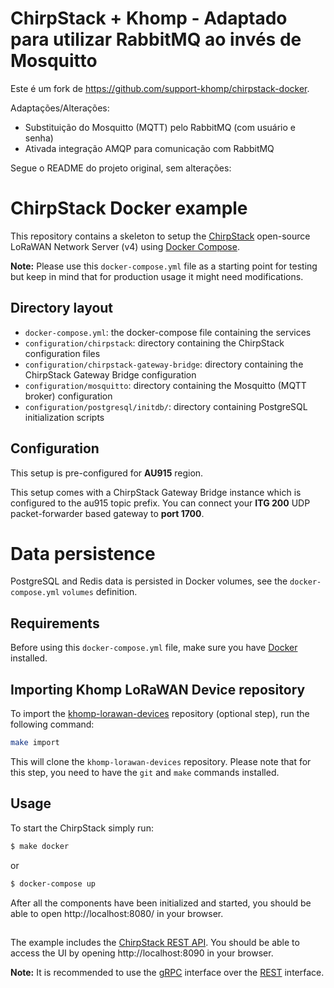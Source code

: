 # ChirpStack + Khomp - Adaptado para utilizar RabbitMQ ao invés de Mosquitto

Este é um fork de https://github.com/support-khomp/chirpstack-docker.

Adaptações/Alterações:
- Substituição do Mosquitto (MQTT) pelo RabbitMQ (com usuário e senha)
- Ativada integração AMQP para comunicação com RabbitMQ

Segue o README do projeto original, sem alterações:
# ChirpStack Docker example

This repository contains a skeleton to setup the [ChirpStack](https://www.chirpstack.io)
open-source LoRaWAN Network Server (v4) using [Docker Compose](https://docs.docker.com/compose/).

**Note:** Please use this `docker-compose.yml` file as a starting point for testing
but keep in mind that for production usage it might need modifications. 

## Directory layout

* `docker-compose.yml`: the docker-compose file containing the services
* `configuration/chirpstack`: directory containing the ChirpStack configuration files
* `configuration/chirpstack-gateway-bridge`: directory containing the ChirpStack Gateway Bridge configuration
* `configuration/mosquitto`: directory containing the Mosquitto (MQTT broker) configuration
* `configuration/postgresql/initdb/`: directory containing PostgreSQL initialization scripts

## Configuration

This setup is pre-configured for **AU915** region. 

This setup comes with a ChirpStack Gateway Bridge instance which is configured to the
au915 topic prefix. You can connect your **ITG 200** UDP packet-forwarder based gateway to **port 1700**.

# Data persistence

PostgreSQL and Redis data is persisted in Docker volumes, see the `docker-compose.yml`
`volumes` definition.

## Requirements

Before using this `docker-compose.yml` file, make sure you have [Docker](https://www.docker.com/community-edition)
installed.

## Importing Khomp LoRaWAN Device repository

To import the [khomp-lorawan-devices](https://github.com/support-khomp/khomp-lorawan-devices)
repository (optional step), run the following command:

```bash
make import
```

This will clone the `khomp-lorawan-devices` repository. Please note that for this step, you need to have the `git` and `make`
commands installed.

## Usage

To start the ChirpStack simply run:

```bash
$ make docker
```

or

```bash
$ docker-compose up
```

After all the components have been initialized and started, you should be able
to open http://localhost:8080/ in your browser.

##

The example includes the [ChirpStack REST API](https://github.com/chirpstack/chirpstack-rest-api).
You should be able to access the UI by opening http://localhost:8090 in your browser.

**Note:** It is recommended to use the [gRPC](https://www.chirpstack.io/docs/chirpstack/api/grpc.html)
interface over the [REST](https://www.chirpstack.io/docs/chirpstack/api/rest.html) interface.
